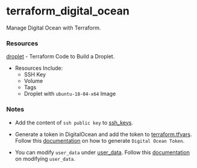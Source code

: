 # terraform_digital_ocean
Manage Digital Ocean with Terraform. 

### Resources

[droplet](droplet) - Terraform Code to Build a Droplet. 

* Resources Include: 
    * SSH Key
    * Volume
    * Tags
    * Droplet with ```ubuntu-18-04-x64``` Image

### Notes

* Add the content of ```ssh public key``` to [ssh_keys](droplet/ssh_keys). 

* Generate a token in DigitalOcean and add the token to [terraform.tfvars](droplet/terraform.tfvars). Follow this [documentation](https://docs.digitalocean.com/reference/api/create-personal-access-token/#:~:text=To%20generate%20a%20personal%20access,the%20Generate%20New%20Token%20button.) on how to generate ```Digital Ocean Token```. 

* You can modify ```user_data``` under [user_data](droplet/droplet.tf). Follow this [documentation](https://cloudinit.readthedocs.io/en/latest/topics/examples.html) on modifying ```user_data```.